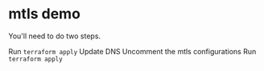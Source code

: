 # mtls demo
You'll need to do two steps.

Run `terraform apply`
Update DNS
Uncomment the mtls configurations
Run `terraform apply`